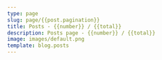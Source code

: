 ```yaml
---
type: page
slug: page/{{post.pagination}}
title: Posts - {{number}} / {{total}}
description: Posts page - {{number}} / {{total}}  
image: images/default.png
template: blog.posts
---
```


